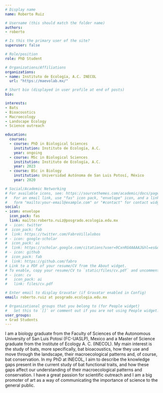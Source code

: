 ```yaml
---
# Display name
name: Roberto Ruiz 

# Username (this should match the folder name)
authors:
- roberto

# Is this the primary user of the site?
superuser: false

# Role/position
role: PhD Student

# Organizations/Affiliations
organizations:
- name: Instituto de Ecología, A.C. INECOL
  url: "https://maevolab.mx/"

# Short bio (displayed in user profile at end of posts)
bio: 

interests:
- Bats
- Bioacoustics
- Macroecology
- Landscape Ecology
- Science outreach

education:
  courses:
  - course: PhD in Biological Sciences
    institution: Instituto de Ecología, A.C. 
    year: ongoing
  - course: MSc in Biological Sciences
    institution: Instituto de Ecología, A.C. 
    year: 2023
  - course: BSc in Biology
    institution: Universidad Autónoma de San Luis Potosí, México
    year: 2020

# Social/Academic Networking
# For available icons, see: https://sourcethemes.com/academic/docs/page-builder/#icons
#   For an email link, use "fas" icon pack, "envelope" icon, and a link in the
#   form "mailto:your-email@example.com" or "#contact" for contact widget.
social:
- icon: envelope
  icon_pack: fas
  link: mailto:roberto.ruiz@posgrado.ecologia.edu.mx
# - icon: twitter
#  icon_pack: fab
#  link: https://twitter.com/FabroVillalobos
# - icon: google-scholar
#  icon_pack: ai
#  link: https://scholar.google.com/citations?user=9CxnRG4AAAAJ&hl=es&oi=ao
# - icon: github
#  icon_pack: fab
#  link: https://github.com/fabro
# Link to a PDF of your resume/CV from the About widget.
# To enable, copy your resume/CV to `static/files/cv.pdf` and uncomment the lines below.
# - icon: cv
#   icon_pack: ai
#   link: files/cv.pdf

# Enter email to display Gravatar (if Gravatar enabled in Config)
email: roberto.ruiz at posgrado.ecologia.edu.mx

# Organizational groups that you belong to (for People widget)
#   Set this to `[]` or comment out if you are not using People widget.
user_groups:
- Grad Students
---
```


I am a biology graduate from the Faculty of Sciences of the Autonomous University of San Luis Potosí (FC-UASLP), Mexico and a Master of Science graduate from the Institute of Ecology A. C. (INECOL). My main interest is the study of bats, more specifically, bat bioacoustics, how they use and move through the landscape, their macroecological patterns and, of course, bat conservation. In my PhD at INECOL, I aim to describe the knowledge gaps present in the current study of bat functional traits, and how these gaps affect our understanding of their macroecological patterns and conservation. I have a great passion for scientific outreach and I am a big promoter of art as a way of communicating the importance of science to the general public.


